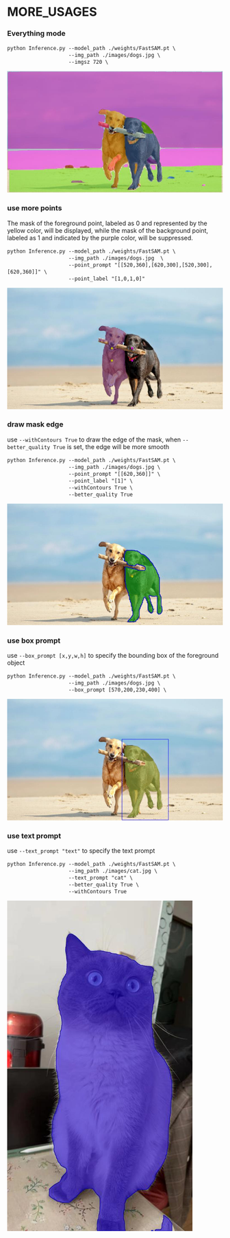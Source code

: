 # MORE_USAGES



### Everything mode
```angular2html
python Inference.py --model_path ./weights/FastSAM.pt \
                    --img_path ./images/dogs.jpg \
                    --imgsz 720 \
```
![everything mode](assets/more_usages/everything_mode.png)



### use more points
The mask of the foreground point, labeled as 0 and represented by the yellow color, will be displayed, while the mask of the background point, labeled as 1 and indicated by the purple color, will be suppressed.
```angular2html
python Inference.py --model_path ./weights/FastSAM.pt \
                    --img_path ./images/dogs.jpg  \
                    --point_prompt "[[520,360],[620,300],[520,300],[620,360]]" \
                    --point_label "[1,0,1,0]"
```
![points prompt](assets/more_usages/more_points.png)
### draw mask edge
use `--withContours True` to draw the edge of the mask,
when `--better_quality True` is set, the edge will be more smooth
```angular2html
python Inference.py --model_path ./weights/FastSAM.pt \
                    --img_path ./images/dogs.jpg \  
                    --point_prompt "[[620,360]]" \
                    --point_label "[1]" \
                    --withContours True \
                    --better_quality True
```
![Draw Edge](assets/more_usages/draw_edge.png)
### use box prompt
use `--box_prompt [x,y,w,h]` to specify the bounding box of the foreground object
```angular2html
python Inference.py --model_path ./weights/FastSAM.pt \
                    --img_path ./images/dogs.jpg \
                    --box_prompt [570,200,230,400] \
```
![box prompt](assets/more_usages/box_prompt.png)

### use text prompt
use `--text_prompt "text"` to specify the text prompt
```angular2html
python Inference.py --model_path ./weights/FastSAM.pt \
                    --img_path ./images/cat.jpg \
                    --text_prompt "cat" \
                    --better_quality True \
                    --withContours True 
```
![text prompt](assets/more_usages/text_prompt_cat.png)